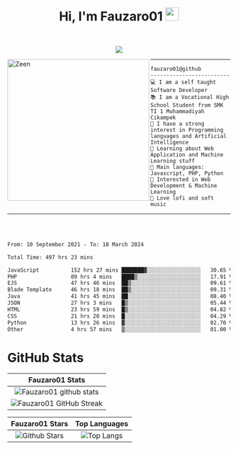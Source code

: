 <h1 align="center">
Hi, I'm Fauzaro01
  <img src="https://media.giphy.com/media/hvRJCLFzcasrR4ia7z/giphy.gif" width="30"></h1>
<br/>

<p align="center">
  <a href="https://github.com/DenverCoder1/readme-typing-svg">
    <img src="https://readme-typing-svg.herokuapp.com?lines=Chill%20and%20Coding;Full+Stack+Web+Developer;Student;Software%20Develover;Always%20learning%20new%20things&center=true&width=380&height=45"></a>
</p>

<img align="left" src="https://media.tenor.com/LNrMsLTFICEAAAAi/elysia.gif" alt="Zeen" width="320" height="320" />
<hr>

```
fauzaro01@github
-------------------------
💻 I am a self taught Software Developer
📚 I am a Vocational High School Student from SMK TI 1 Muhammadiyah Cikampek
📝 I have a strong interest in Programming languages and Artificial Intelligence
🌱 Learning about Web Application and Machine Learning stuff
🌟 Main languages: Javascript, PHP, Python
🚩 Interested in Web Development & Machine Learning
🎵 Love lofi and soft music 
```

<hr>
<br>
<br>
<div align="left">
<!--START_SECTION:waka-->

```txt
From: 10 September 2021 - To: 10 March 2024

Total Time: 497 hrs 23 mins

JavaScript          152 hrs 27 mins ███████▓░░░░░░░░░░░░░░░░░   30.65 %
PHP                 89 hrs 4 mins   ████▒░░░░░░░░░░░░░░░░░░░░   17.91 %
EJS                 47 hrs 46 mins  ██▒░░░░░░░░░░░░░░░░░░░░░░   09.61 %
Blade Template      46 hrs 18 mins  ██▒░░░░░░░░░░░░░░░░░░░░░░   09.31 %
Java                41 hrs 45 mins  ██░░░░░░░░░░░░░░░░░░░░░░░   08.40 %
JSON                27 hrs 3 mins   █▒░░░░░░░░░░░░░░░░░░░░░░░   05.44 %
HTML                23 hrs 59 mins  █▒░░░░░░░░░░░░░░░░░░░░░░░   04.82 %
CSS                 21 hrs 20 mins  █░░░░░░░░░░░░░░░░░░░░░░░░   04.29 %
Python              13 hrs 26 mins  ▓░░░░░░░░░░░░░░░░░░░░░░░░   02.70 %
Other               4 hrs 57 mins   ▒░░░░░░░░░░░░░░░░░░░░░░░░   01.00 %
```

<!--END_SECTION:waka-->
</div>

# GitHub Stats

|                                                            Fauzaro01 Stats                                                            |
| :--------------------------------------------------------------------------------------------------------------------------------------------: |
|        ![Fauzaro01 github stats](https://github-readme-stats.vercel.app/api?username=Fauzaro01&show_icons=true&theme=algolia)        |
|              ![Fauzaro01 GitHub Streak](https://github-readme-streak-stats.herokuapp.com/?user=Fauzaro01&theme=algolia)              |

|                                                                                              Fauzaro01 Stars                                                                                              |                                                           Top Languages                                                           |
| :----------------------------------------------------------------------------------------------------------------------------------------------------------------------------------------------------------------: | :-------------------------------------------------------------------------------------------------------------------------------: |
| ![Github Stars](https://github-readme-stats.vercel.app/api?username=Fauzaro01&show_icons=true&locale=en&count_private=true&hide_rank=true&custom_title=My%20GitHub%20Stats&disable_animations=true&theme=algolia) | ![Top Langs](https://github-readme-stats.vercel.app/api/top-langs/?username=Fauzaro01&langs_count=8&theme=algolia&layout=compact) |

